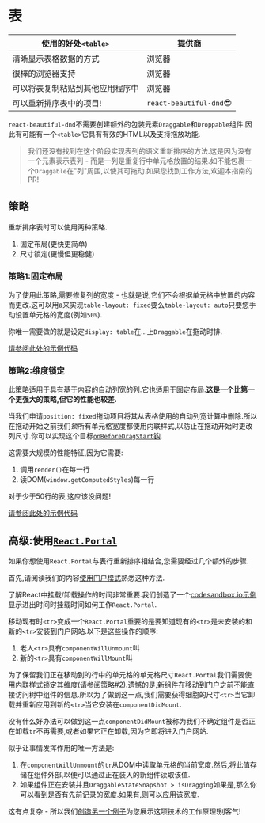 # 表

| 使用的好处`<table>` | 提供商 |
| -------------- | --- |
| 清晰显示表格数据的方式 | 浏览器 |
| 很棒的浏览器支持 | 浏览器 |
| 可以将表复制粘贴到其他应用程序中 | 浏览器 |
| 可以重新排序表中的项目! | `react-beautiful-dnd`😎 |

`react-beautiful-dnd`不需要创建额外的包装元素`Draggable`和`Droppable`组件.因此有可能有一个`<table>`它具有有效的HTML以及支持拖放功能.

> 我们还没有找到在这个阶段实现表列的语义重新排序的方法.这是因为没有一个元素表示表列 - 而是一列是重复行中单元格放置的结果.如不能包裹一个`Draggable`在"列"周围,以使其可拖动.如果您找到工作方法,欢迎本指南的PR!

## 策略

重新排序表时可以使用两种策略.

1.  固定布局(更快更简单)
2.  尺寸锁定(更慢但更稳健)

### 策略1:固定布局

为了使用此策略,需要修复列的宽度 - 也就是说,它们不会根据单元格中放置的内容而更改.这可以用a来实现`table-layout: fixed`要么`table-layout: auto`只要您手动设置单元格的宽度(例如`50%`).

你唯一需要做的就是设定`display: table`在...上`Draggable`在拖动时排.

[请参阅此处的示例代码](https://react-beautiful-dnd.netlify.com/?selectedKind=Tables&selectedStory=with%20fixed%20width%20columns&full=0&addons=1&stories=1&panelRight=0&addonPanel=storybook%2Factions%2Factions-panel)

### 策略2:维度锁定

此策略适用于具有基于内容的自动列宽的列.它也适用于固定布局.**这是一个比第一个更强大的策略,但它的性能也较差.**

当我们申请`position: fixed`拖动项目将其从表格使用的自动列宽计算中删除.所以在拖动开始之前我们*锁*所有单元格宽度都使用内联样式,以防止在拖动开始时更改列尺寸.你可以实现这个目标[`onBeforeDragStart`钩](docs/guides/hooks.md).

这需要大规模的性能特征,因为它需要:

1.  调用`render()`在每一行
2.  读DOM(`window.getComputedStyles`)每一行

对于少于50行的表,这应该没问题!

[请参阅此处的示例代码](https://react-beautiful-dnd.netlify.com/?selectedKind=Tables&selectedStory=with%20dimension%20locking&full=0&addons=1&stories=1&panelRight=0&addonPanel=storybook%2Factions%2Factions-panel)

## 高级:使用[`React.Portal`](https://reactjs.org/docs/portals.html)

如果你想使用`React.Portal`与表行重新排序相结合,您需要经过几个额外的步骤.

首先,请阅读我们的内容[使用门户模式](docs/patterns/using-a-portal.md)熟悉这种方法.

了解React中挂载/卸载操作的时间非常重要.我们创造了一个[codesandbox.io示例](https://codesandbox.io/s/nkl52y1wn0)显示进出时间时挂载时间如何工作`React.Portal`.

移动现有时`<tr>`变成一个`React.Portal`重要的是要知道现有的`<tr>`是未安装的和新的`<tr>`安装到门户网站.以下是这些操作的顺序:

1.  老人`<tr>`具有`componentWillUnmount`叫
2.  新的`<tr>`具有`componentWillMount`叫

为了保留我们正在移动到的行中的单元格的单元格尺寸`React.Portal`我们需要使用内联样式锁定其维度(请参阅策略#2).遗憾的是,新组件在移动到门户之前不能直接访问树中组件的信息.所以为了做到这一点,我们需要获得细胞的尺寸`<tr>`当它卸载并重新应用到新的`<tr>`当它安装在`componentDidMount`.

没有什么好办法可以做到这一点`componentDidMount`被称为我们不确定组件是否正在卸载`tr`不再需要,或者如果它正在卸载,因为它即将进入门户网站.

似乎让事情发挥作用的唯一方法是:

1.  在`componentWillUnmount`的`tr`从DOM中读取单元格的当前宽度.然后,将此值存储在组件外部,以便可以通过正在装入的新组件读取该值.
2.  如果组件正在安装并且`DraggableStateSnapshot > isDragging`如果是,那么你可以看到是否有先前记录的宽度.如果有,则可以应用该宽度.

这有点复杂 - 所以我们[创造另一个例子](https://react-beautiful-dnd.netlify.com/?selectedKind=Tables&selectedStory=with%20portal&full=0&addons=1&stories=1&panelRight=0&addonPanel=storybook%2Factions%2Factions-panel)为您展示这项技术的工作原理!别客气!
